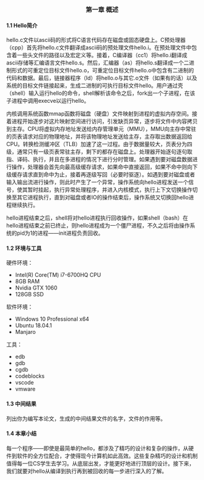 ### <center>第一章 概述</center>

#### 1.1 Hello简介

hello.c文件以ascii码的形式将C语言代码存在磁盘或固态硬盘上。C预处理器（cpp）首先将hello.c文件翻译成ascii码的预处理文件hello.i。在预处理文件中包含着一些头文件的路径以及宏定义等。接着，C编译器（cc1）将hello.i翻译成ascii存储等汇编语言文件hello.s。然后，汇编器（as）将hello.s翻译成一个二进制形式的可重定位目标文件hello.o，可重定位目标文件hello.o中包含有二进制的代码和数据。最后，链接器程序（ld）将hello.o与其它.o文件（如果有的话）以及系统的目标文件链接起来，生成二进制的可执行目标文件hello。用户通过壳（shell）输入运行hello的命令，shell解析该命令之后，fork出一个子进程，在该子进程中调用execve以运行hello。

内核调用系统函数mmap函数将磁盘（硬盘）文件映射到进程的虚拟内存空间。接着进程开始逐步对这片映射空间进行访问，引发缺页异常，逐步将文件中内容拷贝到主存。CPU将虚拟内存地址发送给内存管理单元（MMU），MMU向主存中常驻的页表请求对应的物理地址，并将该物理地址发送给主存，主存取出数据返回给CPU。转换检测缓冲区（TLB）加速了这一过程。由于数据量较大，页表分为四级，通常只有一级页表常驻主存，剩下的都存在磁盘上。处理器开始逐句逐句取指、译码、执行，并且在多进程的情况下进行分时管理。如果遇到要对磁盘数据进行操作，处理器会首先向最高级缓存请求，如果命中直接返回，如果不命中则向下级缓存请求直到命中为止，接着再逐级写回（必要时驱逐）。如遇到要对磁盘或者输入输出流进行操作，则此时产生了一个异常，操作系统向hello进程发送一个信号，使其暂时挂起，执行异常处理程序，并进入内核模式，执行上下文切换操作切换至其它进程执行，直到对磁盘或者IO的操作结束后，操作系统又切换回hello进程继续执行。

hello进程结束之后，shell将对hello进程执行回收操作，如果shell（bash）在hello进程结束之前已终止，则hello进程成为一个僵尸进程，不久之后将由操作系统的pid为1的进程——init进程负责回收。

#### 1.2 环境与工具

硬件环境：

- Intel(R) Core(TM) i7-6700HQ CPU
- 8GB RAM
- Nvidia GTX 1060
- 128GB SSD

软件环境：

- Windows 10 Professional x64
- Ubuntu 18.04.1
- Manjaro

工具：

- edb
- gdb
- cgdb
- codeblocks
- vscode
- vmware

#### 1.3 中间结果

列出你为编写本论文，生成的中间结果文件的名字，文件的作用等。

#### 1.4 本章小结

每一个程序——即使是最简单的hello，都涉及了精巧的设计和复杂的操作，从硬件到软件的全方位配合，才使得现今计算机如此高效。这些复杂精巧的设计和机制值得每一位CS学生去学习。从底层出发，才能更好地进行顶层的设计。接下来，我们就要对hello从编译到执行再到被回收的每一步进行深入的了解。